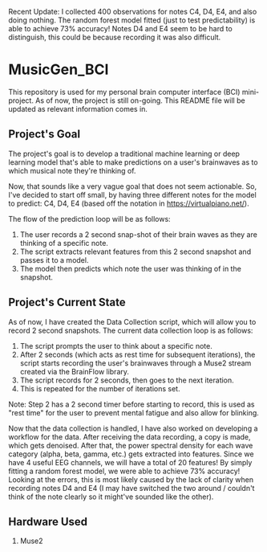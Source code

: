 Recent Update: I collected 400 observations for notes C4, D4, E4, and also doing nothing. The random forest model fitted (just to test predictability) is able to achieve 73% accuracy! Notes D4 and E4 seem to be hard to distinguish, this could be because recording it was also difficult.

# MusicGen_BCI
This repository is used for my personal brain computer interface (BCI) mini-project. As of now, the project is still on-going. This README file will be updated as relevant information comes in.

## Project's Goal
The project's goal is to develop a traditional machine learning or deep learning model that's able to make predictions on a user's brainwaves as to which musical note they're thinking of. 

Now, that sounds like a very vague goal that does not seem actionable. So, I've decided to start off small, by having three different notes for the model to predict: C4, D4, E4 (based off the notation in https://virtualpiano.net/). 

The flow of the prediction loop will be as follows:
1. The user records a 2 second snap-shot of their brain waves as they are thinking of a specific note.
2. The script extracts relevant features from this 2 second snapshot and passes it to a model.
3. The model then predicts which note the user was thinking of in the snapshot.

## Project's Current State
As of now, I have created the Data Collection script, which will allow you to record 2 second snapshots. The current data collection loop is as follows:

1. The script prompts the user to think about a specific note.
2. After 2 seconds (which acts as rest time for subsequent iterations), the script starts recording the user's brainwaves through a Muse2 stream created via the BrainFlow library.
3. The script records for 2 seconds, then goes to the next iteration.
4. This is repeated for the number of iterations set. 

Note: Step 2 has a 2 second timer before starting to record, this is used as "rest time" for the user to prevent mental fatigue and also allow for blinking.

Now that the data collection is handled, I have also worked on developing a workflow for the data. After receiving the data recording, a copy is made, which gets denoised. After that, the power spectral density for each wave category (alpha, beta, gamma, etc.) gets extracted into features. Since we have 4 useful EEG channels, we will have a total of 20 features! By simply fitting a random forest model, we were able to achieve 73% accuracy! Looking at the errors, this is most likely caused by the lack of clarity when recording notes D4 and E4 (I may have switched the two around / couldn't think of the note clearly so it might've sounded like the other).



## Hardware Used
1. Muse2